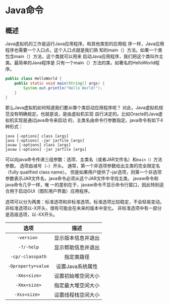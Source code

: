 # Java命令

## 概述

Java虚拟机的工作是运行Java应用程序。和其他类型的应用程
序一样，Java应用程序也需要一个入口点，这个入口点就是我们熟
知的main（）方法。如果一个类包含main（）方法，这个类就可以用来
启动Java应用程序，我们把这个类叫作主类。最简单的Java程序是
只有一个main（）方法的类，如著名的HelloWorld程序。

```java 
public class HelloWorld {
    public static void main(String[] args) {
        System.out.println("Hello World!");
    }
}
```

那么Java虚拟机如何知道我们要从哪个类启动应用程序呢？
对此，Java虚拟机规范没有明确规定。也就是说，是由虚拟机实现
自行决定的。比如Oracle的Java虚拟机实现是通过java命令来启动
的，主类名由命令行参数指定。java命令有如下4种形式：

```shell 
java [-options] class [args]
java [-options] -jar jarfile [args]
javaw [-options] class [args]
javaw [-options] -jar jarfile [args]
```

可以向java命令传递三组参数：选项、主类名（或者JAR文件名）和`main（）`方法参数。
选项由减号（`–`）开头。
通常，第一个非选项参数给出主类的完全限定名（fully qualified class name）。
但是如果用户提供了–jar选项，则第一个非选项参数表示JAR文件名，java命令必须从这个JAR文件中寻找主类。
javaw命令和java命令几乎一样，唯 一的差别在于，javaw命令不显示命令行窗口，因此特别适合用于启动GUI（图形用户界面）应用程序。

选项可以分为两类：标准选项和非标准选项。标准选项比较稳定，不会轻易变动。
非标准选项以-X开头，很有可能会在未来的版本中变化。
非标准选项中有一部分是高级选项，以-XX开头。

| 选项 |     描述      |
|:------------------:|:-----------:|
|    `-version `     |  显示版本信息并退出  |
|     `-?/-help`     |  显示帮助信息并退出  |
|  `-cp/-classpath`  |    指定类路径    |
| `-Dproperty=value` | 设置Java系统属性  |
|    `-Xms<size>`    |  设置初始堆空间大小  |
|    `-Xmx<size>`    |  指定最大堆空间大小  |
|   `-Xss<size> `    |  设置线程栈空间大小  |
